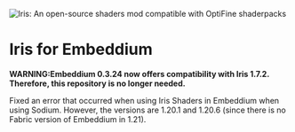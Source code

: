 ![Iris: An open-source shaders mod compatible with OptiFine shaderpacks](docs/banner.png)

# Iris for Embeddium

**WARNING:Embeddium 0.3.24 now offers compatibility with Iris 1.7.2.
Therefore, this repository is no longer needed.**

Fixed an error that occurred when using Iris Shaders in Embeddium when using Sodium.
However, the versions are 1.20.1 and 1.20.6 (since there is no Fabric version of Embeddium in 1.21).
